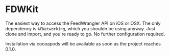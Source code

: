 FDWKit
======
The easiest way to access the FeedWrangler API on iOS or OSX. The only dependency is `AFNetworking`, which you shouldn be using anyway. Just clone and import, and you're ready to go. No further configuration required.

Installation via cocoapods will be available as soon as the project reaches 0.1.0.
